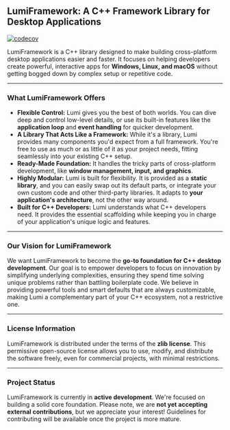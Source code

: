 ## LumiFramework: A C++ Framework Library for Desktop Applications
[![codecov](https://codecov.io/gh/TheMonHub/LumiFramework/graph/badge.svg?token=2YN92BA4JE)](https://codecov.io/gh/TheMonHub/LumiFramework)

LumiFramework is a C++ library designed to make building cross-platform desktop applications easier and faster. It focuses on helping developers create powerful, interactive apps for **Windows, Linux, and macOS** without getting bogged down by complex setup or repetitive code.

---

### What LumiFramework Offers

* **Flexible Control:** Lumi gives you the best of both worlds. You can dive deep and control low-level details, or use its built-in features like the **application loop** and **event handling** for quicker development.
* **A Library That Acts Like a Framework:** While it's a library, Lumi provides many components you'd expect from a full framework. You're free to use as much or as little of it as your project needs, fitting seamlessly into your existing C++ setup.
* **Ready-Made Foundation:** It handles the tricky parts of cross-platform development, like **window management, input, and graphics**. 
* **Highly Modular:** Lumi is built for flexibility. It is provided as a **static library**, and you can easily swap out its default parts, or integrate your own custom code and other third-party libraries. It adapts to **your application's architecture**, not the other way around.
* **Built for C++ Developers:** Lumi understands what C++ developers need. It provides the essential scaffolding while keeping you in charge of your application's unique logic and features.

---

### Our Vision for LumiFramework

We want LumiFramework to become the **go-to foundation for C++ desktop development**. Our goal is to empower developers to focus on innovation by simplifying underlying complexities, ensuring they spend time solving unique problems rather than battling boilerplate code. We believe in providing powerful tools and smart defaults that are always customizable, making Lumi a complementary part of your C++ ecosystem, not a restrictive one.

---

### License Information

LumiFramework is distributed under the terms of the **zlib license**. This permissive open-source license allows you to use, modify, and distribute the software freely, even for commercial projects, with minimal restrictions.

---

### Project Status

LumiFramework is currently in **active development**. We're focused on building a solid core foundation. Please note, we are **not yet accepting external contributions**, but we appreciate your interest! Guidelines for contributing will be available once the project is more mature.
